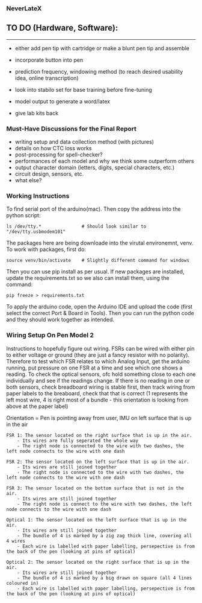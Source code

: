 ### NeverLateX ###

## TO DO (Hardware, Software):
------------------------------------
- either add pen tip with cartridge or make a blunt pen tip and assemble
- incorporate button into pen

- prediction frequency, windowing method (to reach desired usability idea, online transcription)
- look into stabilo set for base training before fine-tuning
  
- model output to generate a word/latex

- give lab kits back

### Must-Have Discussions for the Final Report ###
- writing setup and data collection method (with pictures)
- details on how CTC loss works
- post-processing for spell-checker?
- performances of each model and why we think some outperform others
- output character domain (letters, digits, special characters, etc.)
- circuit design, sensors, etc.
- what else?

### Working Instructions ###
To find serial port of the arduino(mac). Then copy the address into the python script:
    
    ls /dev/tty.*               # Should look similar to "/dev/tty.usbmodem101"

The packages here are being downloade into the virutal environemnt, venv. To work with packages, first do:

    source venv/bin/activate    # Slightly different command for windows

Then you can use pip install as per usual. If new packages are installed, update the requirements.txt so we also can install them, using the command:

    pip freeze > requirements.txt  
    
To apply the arduino code, open the Arduino IDE and upload the code (first select the correct Port & Board in Tools). Then you can run the python code and they should work together as intended.



### Wiring Setup On Pen Model 2 ###
Instructions to hopefully figure out wiring.
FSRs can be wired with either pin to either voltage or ground (they are just a fancy resistor with no polarity). Therefore to test which FSR relates to which Analog Input, get the arduino running, put pressure on one FSR at a time and see which one shows a reading.
To check the optical sensors, ofc hold something close to each one individually and see if the readings change. If there is no reading in one or both sensors, check breadboard wiring is stable first, then track wiring from paper labels to the breaboard, check that that is correct (1 represents the left most wire, 4 is right most of a bundle - this orientation is looking from above at the paper label)



Orientation = Pen is pointing away from user, IMU on left surface that is up in the air

    FSR 1: The sensor located on the right surface that is up in the air. 
        - Its wires are fully seperated the whole way
        - The right node is connected to the wire with two dashes, the left node connects to the wire with one dash
    
    FSR 2: The sensor located on the left surface that is up in the air.
        - Its wires are still joined together
        - The right node is connected to the wire with two dashes, the left node connects to the wire with one dash

    FSR 3: The sensor located on the bottom surface that is not in the air.
        - Its wires are still joined together
        - The right node is connect to the wire with two dashes, the left node connects to the wire with one dash

    Optical 1: The sensor located on the left surface that is up in the air.
        - Its wires are still joined together
        - The bundle of 4 is marked by a zig zag thick line, covering all 4 wires
        - Each wire is labelled with paper labelling, persepective is from the back of the pen (looking at pins of optical)

    Optical 2: The sensor located on the right surface that is up in the air.
        - Its wires are still joined together
        - The bundle of 4 is marked by a big drawn on square (all 4 lines coloured in)
        - Each wire is labelled with paper labelling, persepective is from the back of the pen (looking at pins of optical)
        
